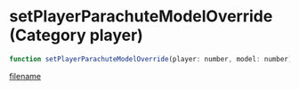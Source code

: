 # setPlayerParachuteModelOverride (Category player)

```js
function setPlayerParachuteModelOverride(player: number, model: number): void
```

[filename](setPlayerParachuteModelOverride_m.md ':include')